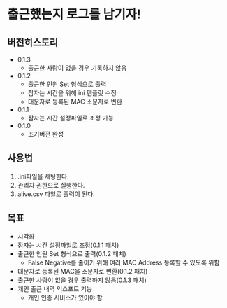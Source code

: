 # 출근했는지 로그를 남기자!

## 버전히스토리
  - 0.1.3
    - 출근한 사람이 없을 경우 기록하지 않음
  - 0.1.2
    - 출근한 인원 Set 형식으로 출력
    - 잠자는 시간을 위해 ini 템플릿 수정
    - 대문자로 등록된 MAC 소문자로 변환
  - 0.1.1
    - 잠자는 시간 설정파일로 조정 가능
  - 0.1.0
    - 초기버전 완성

## 사용법
  1. .ini파일을 세팅한다.
  2. 관리자 권한으로 실행한다.
  3. alive.csv 파일로 출력이 된다.


## 목표
  - 시각화
  - 잠자는 시간 설정파일로 조정(0.1.1 패치)
  - 출근한 인원 Set 형식으로 출력(0.1.2 패치)
    - False Negative를 줄이기 위해 여러 MAC Address 등록할 수 있도록 위함
  - 대문자로 등록된 MAC을 소문자로 변환(0.1.2 패치)
  - 출근한 사람이 없을 경우 출력하지 않음(0.1.3 패치)
  - 개인 출근 내역 익스포트 기능
    - 개인 인증 서비스가 있어야 함

